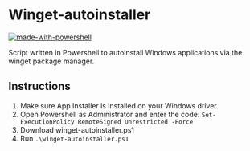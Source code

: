 # Winget-autoinstaller
[![made-with-powershell](https://img.shields.io/badge/PowerShell-1f425f?logo=Powershell)](https://microsoft.com/PowerShell)

Script written in Powershell to autoinstall Windows applications via the winget package manager.
## Instructions
1) Make sure App Installer is installed on your Windows driver.
2) Open Powershell as Administrator and enter the code: <code>Set-ExecutionPolicy RemoteSigned Unrestricted -Force</code>
3) Download winget-autoinstaller.ps1
4) Run <code>.\winget-autoinstaller.ps1</code>
